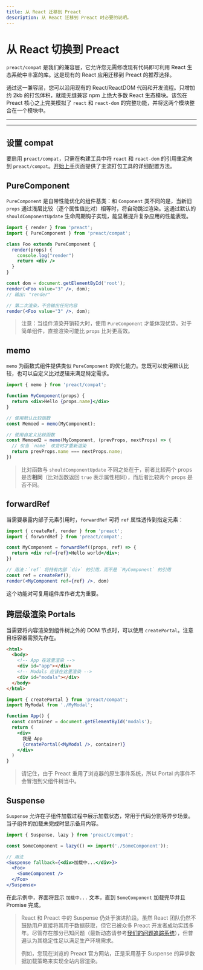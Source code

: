 ```yaml
---
title: 从 React 迁移到 Preact 
description: 从 React 迁移到 Preact 时必要的说明。
---
```


# 从 React 切换到 Preact

`preact/compat` 是我们的兼容层，它允许您无需修改现有代码即可利用 React 生态系统中丰富的库。这是现有的 React 应用迁移到 Preact 的推荐选择。

通过这一兼容层，您可以沿用现有的 React/ReactDOM 代码和开发流程。只增加约 2kb 的打包体积，就能无缝兼容 npm 上绝大多数 React 生态模块。该包在 Preact 核心之上完美模拟了 `react` 和 `react-dom` 的完整功能，并将这两个模块整合在一个模块中。

---

<toc></toc>

---

## 设置 compat

要启用 `preact/compat`，只需在构建工具中将 `react` 和 `react-dom` 的引用重定向到 `preact/compat`。[开始上手](/guide/v10/getting-started#aliasing-react-to-preact)页面提供了主流打包工具的详细配置方法。

## PureComponent

`PureComponent` 是自带性能优化的组件基类：和 `Component` 类不同的是，当新旧 `props` 通过浅层比较（逐个属性值比对）相等时，将自动跳过渲染。这通过默认的 `shouldComponentUpdate` 生命周期钩子实现，能显著提升复杂应用的性能表现。

```jsx
import { render } from 'preact';
import { PureComponent } from 'preact/compat';

class Foo extends PureComponent {
  render(props) {
    console.log("render")
    return <div />
  }
}

const dom = document.getElementById('root');
render(<Foo value="3" />, dom);
// 输出: "render"

// 第二次渲染，不会输出任何内容
render(<Foo value="3" />, dom);
```

> 注意：当组件渲染开销较大时，使用 `PureComponent` 才能体现优势。对于简单组件，直接渲染可能比 `props` 比对更高效。

## memo

`memo` 为函数式组件提供类似 `PureComponent` 的优化能力。您既可以使用默认比较，也可以自定义比对逻辑来满足特定需求。

```jsx
import { memo } from 'preact/compat';

function MyComponent(props) {
  return <div>Hello {props.name}</div>
}

// 使用默认比较函数
const Memoed = memo(MyComponent);

// 使用自定义比较函数
const Memoed2 = memo(MyComponent, (prevProps, nextProps) => {
  // 仅当 `name` 改变时才重新渲染
  return prevProps.name === nextProps.name;
})
```

> 比对函数与 `shouldComponentUpdate` 不同之处在于，前者比较两个 props 是否**相同**（比对函数返回 `true` 表示属性相同），而后者比较两个 props 是否不同。

## forwardRef

当需要暴露内部子元素引用时，`forwardRef` 可将 `ref` 属性透传到指定元素：

```jsx
import { createRef, render } from 'preact';
import { forwardRef } from 'preact/compat';

const MyComponent = forwardRef((props, ref) => {
  return <div ref={ref}>Hello world</div>;
})

// 用法：`ref` 将持有内部 `div` 的引用，而不是 `MyComponent` 的引用
const ref = createRef();
render(<MyComponent ref={ref} />, dom)
```

这个功能对可复用组件库作者尤为重要。

## 跨层级渲染 Portals

当需要将内容渲染到组件树之外的 DOM 节点时，可以使用 `createPortal`。注意目标容器需预先存在。

```html
<html>
  <body>
    <!-- App 在这里渲染 -->
    <div id="app"></div>
    <!-- Modals 应该在这里渲染 -->
    <div id="modals"></div>
  </body>
</html>
```

```jsx
import { createPortal } from 'preact/compat';
import MyModal from './MyModal';

function App() {
  const container = document.getElementById('modals');
  return (
    <div>
      我是 App
      {createPortal(<MyModal />, container)}
    </div>
  )
}
```

> 请记住，由于 Preact 重用了浏览器的原生事件系统，所以 Portal 内事件不会冒泡到父组件树当中。

## Suspense

`Suspense` 允许在子组件加载过程中展示加载状态，常用于代码分割等异步场景。当子组件的加载未完成时显示备用内容。

```jsx
import { Suspense, lazy } from 'preact/compat';

const SomeComponent = lazy(() => import('./SomeComponent'));

// 用法
<Suspense fallback={<div>加载中...</div>}>
  <Foo>
    <SomeComponent />
  </Foo>
</Suspense>
```

在此示例中，界面将显示 `加载中...` 文本，直到 `SomeComponent` 加载完毕并且 Promise 完成。

> React 和 Preact 中的 Suspense 仍处于演进阶段。虽然 React 团队仍然不鼓励用户直接将其用于数据获取，但它已被众多 Preact 开发者成功实践多年。尽管存在部分已知问题（最新动态请参考[我们的问题追踪系统](https://github.com/preactjs/preact/issues)），但普遍认为其稳定性足以满足生产环境需求。
>
> 例如，您现在浏览的 Preact 官方网站，正是采用基于 Suspense 的异步数据加载策略来实现全站内容渲染。
